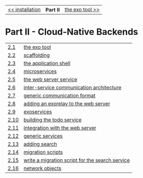 <table>
  <tr>
    <td><a href="../part_1/03_installation.md">&lt;&lt; installation</a></td>
    <th>Part II</th>
    <td><a href="01_exo_tool.md">the exo tool &gt;&gt;</a></td>
  </tr>
</table>


# Part II - Cloud-Native Backends

<table>
  <tr>
    <td><a href="01_exo_tool.md">2.1</a></td>
    <td><a href="01_exo_tool.md">the exo tool</a></td>
  </tr>
  <tr>
    <td><a href="02_scaffolding.md">2.2</a></td>
    <td><a href="02_scaffolding.md">scaffolding</a></td>
  </tr>
  <tr>
    <td><a href="03_app_config.md">2.3</a></td>
    <td><a href="03_app_config.md">the application shell</a></td>
  </tr>
  <tr>
    <td><a href="04_microservices.md">2.4</a></td>
    <td><a href="04_microservices.md">microservices</a></td>
  </tr>
  <tr>
    <td><a href="05_webserver.md">2.5</a></td>
    <td><a href="05_webserver.md">the web server service</a></td>
  </tr>
  <tr>
    <td><a href="06_communication.md">2.6</a></td>
    <td><a href="06_communication.md">inter-service communication architecture</a></td>
  </tr>
  <tr>
    <td><a href="07_communication_format.md">2.7</a></td>
    <td><a href="07_communication_format.md">generic communication format</a></td>
  </tr>
  <tr>
    <td><a href="08_add_exorelay_to_web.md">2.8</a></td>
    <td><a href="08_add_exorelay_to_web.md">adding an exorelay to the web server</a></td>
  </tr>
  <tr>
    <td><a href="09_exoservice.md">2.9</a></td>
    <td><a href="09_exoservice.md">exoservices</a></td>
  </tr>
  <tr>
    <td><a href="10_todo_service.md">2.10</a></td>
    <td><a href="10_todo_service.md">building the todo service</a></td>
  </tr>
  <tr>
    <td><a href="11_integration_into_web_server.md">2.11</a></td>
    <td><a href="11_integration_into_web_server.md">integration with the web server</a></td>
  </tr>
  <tr>
    <td><a href="12_generic_services.md">2.12</a></td>
    <td><a href="12_generic_services.md">generic services</a></td>
  </tr>
  <tr>
    <td><a href="13_add_search_service.md">2.13</a></td>
    <td><a href="13_add_search_service.md">adding search</a></td>
  </tr>
  <tr>
    <td><a href="14_migration_scripts.md">2.14</a></td>
    <td><a href="14_migration_scripts.md">migration scripts</a></td>
  </tr>
  <tr>
    <td><a href="15_write_migration_script.md">2.15</a></td>
    <td><a href="15_write_migration_script.md">write a migration script for the search service</a></td>
  </tr>
  <tr>
    <td><a href="15_network_objects.md">2.16</a></td>
    <td><a href="15_network_objects.md">network objects</a></td>
  </tr>
</table>

